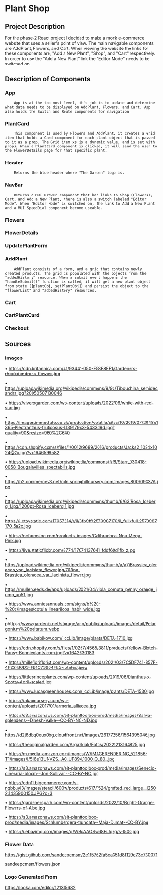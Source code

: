 # Plant Shop
## Project Description
For the phase-2 React project I decided to make a mock e-commerce website that uses a seller's point of view. The main navigable components are AddPlant, Flowers, and Cart.
When viewing the website the links for these components are, "Add a New Plant", "Shop", and "Cart" respectively. In order to use the "Add a New Plant" link the "Editor Mode" needs to be switched on.
## Description of Components
### App

        App is at the top most level, it's job is to update and determine what data needs to be displayed on AddPlant, Flowers, and Cart. App also holds the Switch and Route components for navigation. 
### PlantCard

        This component is used by Flowers and AddPlant, it creates a Grid item that holds a Card component for each plant object that is passed to it as a prop. The Grid item xs is a dynamic value, and is set with props. When a PlantCard component is clicked, it will send the user to the FlowerDetails page for that specific plant.
### Header

        Returns the blue header where "The Garden" logo is.
### NavBar

        Returns a MUI Drawer component that has links to Shop (Flowers), Cart, and Add a New Plant, there is also a switch labeled "Editor Mode". When "Editor Mode" is switched on, the link to Add a New Plant and a MUI SpeedDial component become useable.
### Flowers
### FlowerDetails
### UpdatePlantForm 
### AddPlant

        AddPlant consists of a form, and a grid that contains newly created products. The grid is populated with the objects from the "addedHistory" resource. When a submit event happens the "handleSubmit()" function is called, it will get a new plant object from state ([plantObj, setPlantObj]) and persist the object to the "flowerList" and "addedHistory" resources. 
### Cart
### CartPlantCard
### Checkout
## Sources
### Images
• https://cdn.britannica.com/41/93441-050-F58F8EF1/Gardeners-rhododendrons-flowers.jpg

• https://upload.wikimedia.org/wikipedia/commons/9/9c/Tibouchina_semidecandra.jpg?20050507130046

• https://viverogarden.com/wp-content/uploads/2022/06/white-with-red-star.jpg

• https://images.immediate.co.uk/production/volatile/sites/10/2019/07/2048x1365-Plectranthus-fruticosus-LI3917943-5433d9d.jpg?quality=90&resize=960%2C640

• https://cdn.shopify.com/s/files/1/0012/9689/2016/products/Jacks2_1024x1024@2x.jpg?v=1646599582

• https://upload.wikimedia.org/wikipedia/commons/f/f8/Starr_030418-0058_Bougainvillea_spectabilis.jpg

• https://h2.commercev3.net/cdn.springhillnursery.com/images/800/09337A.jpg

• https://upload.wikimedia.org/wikipedia/commons/thumb/6/63/Rosa_Iceberg_1.jpg/1200px-Rosa_Iceberg_1.jpg

• https://i.etsystatic.com/17057214/r/il/3fb9ff/2570987170/il_fullxfull.2570987170_5a2x.jpg

• https://ncfarmsinc.com/products_images/Calibrachoa-Noa-Mega-Pink.jpg

• https://live.staticflickr.com/8774/17074137641_fddf69d1fb_z.jpg

• https://upload.wikimedia.org/wikipedia/commons/thumb/a/a7/Brassica_oleracea_var._laciniata_flower.jpg/768px-Brassica_oleracea_var._laciniata_flower.jpg

• https://mullerseeds.de/app/uploads/2021/04/viola_cornuta_penny_orange_jump_up51.jpg

• https://www.anniesannuals.com/signs/b%20-%20c/images/cotula_lineariloba_habit_wide.jpg

• phttps://www.gardenia.net/storage/app/public/uploads/images/detail/Pelargonium%20peltatum.webp

• https://www.babikow.com/_ccLib/image/plants/DETA-1710.jpg

• https://cdn.shopify.com/s/files/1/0257/4565/3811/products/Yellow-Blotch-Pansy-Bonnieplants.com.jpg?v=1642630183

• https://millefioriflorist.com/wp-content/uploads/2021/03/7C5DF741-B57F-4F22-B6D3-FB1C73904FE5-rotated.jpeg

• https://littleprinceplants.com/wp-content/uploads/2019/06/Dianthus-x-Spotty-April-scaled.jpg

• https://www.lucasgreenhouses.com/_ccLib/image/plants/DETA-1530.jpg

• https://takaonursery.com/wp-content/uploads/2017/01/armeria_alliacea.jpg

• https://s3.amazonaws.com/eit-planttoolbox-prod/media/images/Salvia-splendens--Dinesh-Valke--CC-BY-NC-ND.jpg

• https://d2j6dbq0eux0bg.cloudfront.net/images/26177256/1564395046.jpg

• https://theoriginalgarden.com/Argazkiak/Fotos/20221213164825.jpg

• https://m.media-amazon.com/images/W/IMAGERENDERING_521856-T1/images/I/516e13UNVZS._AC_UF894,1000_QL80_.jpg

• https://s3.amazonaws.com/eit-planttoolbox-prod/media/images/Senecio-cineraria-bloom--Jon-Sullivan--CC-BY-NC.jpg

• https://cdn11.bigcommerce.com/s-nqbbuyl3/images/stencil/600w/products/617/1524/grafted_red_large__12502.1435900150.JPG?c=3

• https://gardenerspath.com/wp-content/uploads/2022/10/Bright-Orange-Flowers-of-Aloe.jpg

• https://s3.amazonaws.com/eit-planttoolbox-prod/media/images/Schlumbergera-truncata--Maja-Dumat--CC-BY.jpg

• https://i.ebayimg.com/images/g/WBcAAOSw68FiJqkg/s-l500.jpg

### Flower Data
https://gist.github.com/sandeepcmsm/2e1f5762fa5ca351d8f129e73c730071

sandeepcmsm/flowers.json
### Logo Generated From
https://looka.com/editor/121315682
